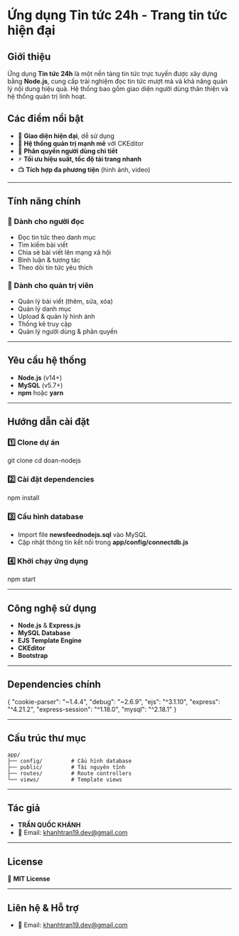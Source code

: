 
# Ứng dụng Tin tức 24h - Trang tin tức hiện đại

## Giới thiệu
Ứng dụng **Tin tức 24h** là một nền tảng tin tức trực tuyến được xây dựng bằng **Node.js**, cung cấp trải nghiệm đọc tin tức mượt mà và khả năng quản lý nội dung hiệu quả. Hệ thống bao gồm giao diện người dùng thân thiện và hệ thống quản trị linh hoạt.

## Các điểm nổi bật
- 🌟 **Giao diện hiện đại**, dễ sử dụng  
- 📝 **Hệ thống quản trị mạnh mẽ** với CKEditor  
- 🔐 **Phân quyền người dùng chi tiết**  
- ⚡ **Tối ưu hiệu suất, tốc độ tải trang nhanh**  
- 📺 **Tích hợp đa phương tiện** (hình ảnh, video)  

---

## Tính năng chính

### 📖 Dành cho người đọc
- Đọc tin tức theo danh mục  
- Tìm kiếm bài viết  
- Chia sẻ bài viết lên mạng xã hội  
- Bình luận & tương tác  
- Theo dõi tin tức yêu thích  

### 🔑 Dành cho quản trị viên
- Quản lý bài viết (thêm, sửa, xóa)  
- Quản lý danh mục  
- Upload & quản lý hình ảnh  
- Thống kê truy cập  
- Quản lý người dùng & phân quyền  

---

## Yêu cầu hệ thống
- **Node.js** (v14+)  
- **MySQL** (v5.7+)  
- **npm** hoặc **yarn**  

---

## Hướng dẫn cài đặt

### 1️⃣ Clone dự án
git clone <repository-url>
cd doan-nodejs


### 2️⃣ Cài đặt dependencies
npm install


### 3️⃣ Cấu hình database
- Import file **newsfeednodejs.sql** vào MySQL  
- Cập nhật thông tin kết nối trong **app/config/connectdb.js**  

### 4️⃣ Khởi chạy ứng dụng
npm start


---

## Công nghệ sử dụng
- **Node.js** & **Express.js**  
- **MySQL Database**  
- **EJS Template Engine**  
- **CKEditor**  
- **Bootstrap**  

---

## Dependencies chính

{
  "cookie-parser": "~1.4.4",
  "debug": "~2.6.9",
  "ejs": "^3.1.10",
  "express": "^4.21.2",
  "express-session": "^1.18.0",
  "mysql": "^2.18.1"
}

---

## Cấu trúc thư mục
```
app/
├── config/         # Cấu hình database
├── public/         # Tài nguyên tĩnh
├── routes/         # Route controllers  
└── views/          # Template views
```

---

## Tác giả
- **TRẦN QUỐC KHÁNH**
- 📧 Email: khanhtran19.dev@gmail.com

---

## License
🚀 **MIT License**

---

## Liên hệ & Hỗ trợ
- 📧 Email: khanhtran19.dev@gmail.com 
